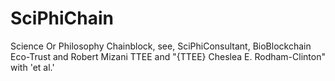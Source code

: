 # SciPhiChain
Science Or Philosophy Chainblock, see, SciPhiConsultant, BioBlockchain Eco-Trust and Robert Mizani TTEE and "{TTEE} Cheslea E. Rodham-Clinton" with 'et al.'
